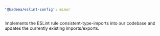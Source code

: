 ```yaml
---
'@kadena/eslint-config': minor
---
```


Implements the ESLint rule consistent-type-imports into our codebase and updates
the currently existing imports/exports.
